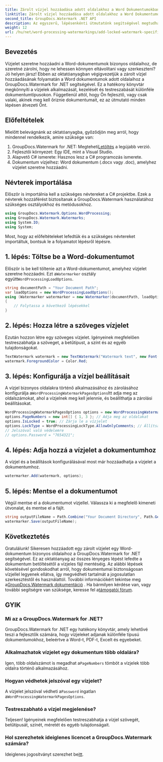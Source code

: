 ```yaml
---
title: Zárolt vízjel hozzáadása adott oldalakhoz a Word Dokumentumokban
linktitle: Zárolt vízjel hozzáadása adott oldalakhoz a Word Dokumentumokban
second_title: GroupDocs.Watermark .NET API
description: Az egyszerű, lépésenkénti útmutatónk segítségével megtudhatja, hogyan adhat hozzá zárolt vízjelet a Word dokumentumok adott oldalaihoz a GroupDocs.Watermark for .NET segítségével.
weight: 12
url: /hu/net/word-processing-watermarkings/add-locked-watermark-specific-pages-word-docs/
---
```

## Bevezetés
Vízjelet szeretne hozzáadni a Word-dokumentumok bizonyos oldalaihoz, de szeretné zárolni, hogy ne lehessen könnyen eltávolítani vagy szerkeszteni? Jó helyen jársz! Ebben az oktatóanyagban végigvezetjük a zárolt vízjel hozzáadásának folyamatán a Word dokumentumok adott oldalaihoz a GroupDocs.Watermark for .NET segítségével. Ez a hatékony könyvtár megkönnyíti a vízjelek alkalmazását, kezelését és testreszabását különféle dokumentumtípusokon. Függetlenül attól, hogy Ön fejlesztő, vagy csak valaki, akinek meg kell őriznie dokumentumait, ez az útmutató minden lépésen átvezeti Önt.
## Előfeltételek
Mielőtt belevágnánk az oktatóanyagba, győződjön meg arról, hogy mindennel rendelkezik, amire szüksége van:
1.  GroupDocs.Watermark for .NET: Megteheti[Letöltés](https://releases.groupdocs.com/Watermark/net/) a legújabb verzió.
2. Fejlesztői környezet: Egy IDE, mint a Visual Studio.
3. Alapvető C# ismerete: Hasznos lesz a C# programozás ismerete.
4. Dokumentum vízjelhez: Word dokumentum (.docx vagy .doc), amelyhez vízjelet szeretne hozzáadni.
## Névterek importálása
Először is importálnia kell a szükséges névtereket a C# projektbe. Ezek a névterek hozzáférést biztosítanak a GroupDocs.Watermark használatához szükséges osztályokhoz és metódusokhoz.
```csharp
using GroupDocs.Watermark.Options.WordProcessing;
using GroupDocs.Watermark.Watermarks;
using System.IO;
using System;
```
Most, hogy az előfeltételeket lefedtük és a szükséges névtereket importáltuk, bontsuk le a folyamatot lépésről lépésre.
## 1. lépés: Töltse be a Word-dokumentumot
 Először is be kell töltenie azt a Word-dokumentumot, amelyhez vízjelet szeretne hozzáadni. Ezt a`Watermarker` osztály együtt`WordProcessingLoadOptions`.
```csharp
string documentPath = "Your Document Path";
var loadOptions = new WordProcessingLoadOptions();
using (Watermarker watermarker = new Watermarker(documentPath, loadOptions))
{
    // Folytassa a következő lépésekkel
}
```
## 2. lépés: Hozza létre a szöveges vízjelet
Ezután hozzon létre egy szöveges vízjelet. Igényeinek megfelelően testreszabhatja a szöveget, a betűtípust, a színt és az egyéb tulajdonságokat.
```csharp
TextWatermark watermark = new TextWatermark("Watermark text", new Font("Arial", 19));
watermark.ForegroundColor = Color.Red;
```
## 3. lépés: Konfigurálja a vízjel beállításait
 A vízjel bizonyos oldalakra történő alkalmazásához és zárolásához konfigurálja a`WordProcessingWatermarkPagesOptions`Itt adja meg az oldalszámokat, ahol a vízjelnek meg kell jelennie, és beállíthatja a zárolási beállításokat.
```csharp
WordProcessingWatermarkPagesOptions options = new WordProcessingWatermarkPagesOptions();
options.PageNumbers = new int[] { 1, 3 }; // Adja meg az oldalakat
options.IsLocked = true; // Zárja le a vízjelet
options.LockType = WordProcessingLockType.AllowOnlyComments; // Állítsa be a zár típusát
// Jelszóval való védelemre
// options.Password = "7654321";
```
## 4. lépés: Adja hozzá a vízjelet a dokumentumhoz
A vízjel és a beállítások konfigurálásával most már hozzáadhatja a vízjelet a dokumentumhoz.
```csharp
watermarker.Add(watermark, options);
```
## 5. lépés: Mentse el a dokumentumot
Végül mentse el a dokumentumot vízjellel. Válassza ki a megfelelő kimeneti útvonalat, és mentse el a fájlt.
```csharp
string outputFileName = Path.Combine("Your Document Directory", Path.GetFileName(documentPath));
watermarker.Save(outputFileName);
```
## Következtetés
Gratulálunk! Sikeresen hozzáadott egy zárolt vízjelet egy Word-dokumentum bizonyos oldalaihoz a GroupDocs.Watermark for .NET segítségével. Ez az oktatóanyag az összes lényeges lépést lefedte a dokumentum betöltésétől a vízjeles fájl mentéséig. Az alábbi lépések követésével gondoskodhat arról, hogy dokumentumai biztonságosan vízjellel legyenek ellátva, így megvédheti tartalmát a jogosulatlan szerkesztéstől és használattól.
 További információkért tekintse meg a[GroupDocs.Watermark dokumentáció](https://tutorials.groupdocs.com/Watermark/net/) . Ha bármilyen kérdése van, vagy további segítségre van szüksége, keresse fel a[támogatói fórum](https://forum.groupdocs.com/c/watermark/19).
## GYIK
### Mi az a GroupDocs.Watermark for .NET?
GroupDocs.Watermark for .NET egy hatékony könyvtár, amely lehetővé teszi a fejlesztők számára, hogy vízjeleket adjanak különféle típusú dokumentumokhoz, beleértve a Word-t, PDF-t, Excelt és egyebeket.
### Alkalmazhatok vízjelet egy dokumentum több oldalára?
 Igen, több oldalszámot is megadhat a`PageNumbers` tömböt a vízjelek több oldalra történő alkalmazásához.
### Hogyan védhetek jelszóval egy vízjelet?
 A vízjelet jelszóval védheti a`Password` ingatlan a`WordProcessingWatermarkPagesOptions`.
### Testreszabható a vízjel megjelenése?
Teljesen! Igényeinek megfelelően testreszabhatja a vízjel szövegét, betűtípusát, színét, méretét és egyéb tulajdonságait.
### Hol szerezhetek ideiglenes licencet a GroupDocs.Watermark számára?
 Ideiglenes jogosítványt szerezhet be[itt](https://purchase.groupdocs.com/temporary-license/).